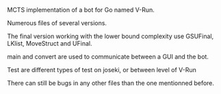 MCTS implementation of a bot for Go named V-Run.

Numerous files of several versions.

The final version working with the lower bound complexity use GSUFinal, LKlist, MoveStruct and UFinal.

main and convert are used to communicate between a GUI and the bot.

Test are different types of test on joseki, or between level of V-Run

There can still be bugs in any other files than the one mentionned before.
